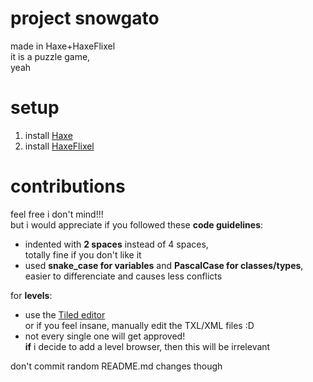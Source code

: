 # project snowgato
made in Haxe+HaxeFlixel\
it is a puzzle game,\
yeah 

# setup
1. install [Haxe](https://haxe.org/download)
2. install [HaxeFlixel](https://haxeflixel.com/documentation/install-haxeflixel)

# contributions
feel free i don't mind!!!\
but i would appreciate if you followed these **code guidelines**:
* indented with **2 spaces** instead of 4 spaces,\
  totally fine if you don't like it
* used **snake_case for variables** and **PascalCase for classes/types**,\
easier to differenciate and causes less conflicts

for **levels**:
* use the [Tiled editor](https://www.mapeditor.org/)\
  or if you feel insane, manually edit the TXL/XML files :D
* not every single one will get approved!\
  **if** i decide to add a level browser, then this will be irrelevant

don't commit random README.md changes though